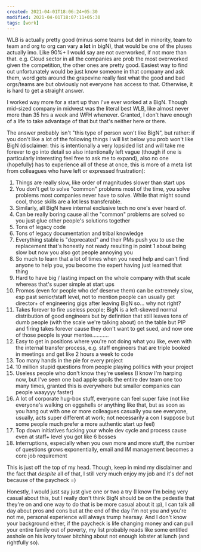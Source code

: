 ```yaml
---
created: 2021-04-01T18:06:24+05:30
modified: 2021-04-01T18:07:11+05:30
tags: [work]
---
```


 WLB is actually pretty good (minus some teams but def in minority, team to team and org to org can vary **a lot** in bigN), that would be one of the pluses actually imo. Like 90%+ I would say are not overworked, if not more than that. e.g. Cloud sector in all the companies are prob the most overworked given the competition, the other ones are pretty good. Easiest way to find out unfortunately would be just know someone in that company and ask them, word gets around the grapevine really fast what the good and bad orgs/teams are but obviously not everyone has access to that. Otherwise, it is hard to get a straight answer.

I worked way more for a start up than I've ever worked at a BigN. Though mid-sized company in midwest was the literal best WLB, like almost never more than 35 hrs a week and WFH whenever. Granted, I don't have enough of a life to take advantage of that but that's neither here or there.

The answer probably isn't "this type of person won't like BigN", but rather: if you don't like a lot of the following things I will list below you prob won't like BigN (disclaimer: this is intentionally a very lopsided list and will take me forever to go into detail so also intentionally left vague (though if one is particularly interesting feel free to ask me to expand), also no one (hopefully) has to experience all of these at once, this is more of a meta list from colleagues who have left or expressed frustration):

1. Things are really slow, like order of magnitudes slower than start ups
2. You don't get to solve "common" problems most of the time, you solve problems most companies never have to solve. While that might sound cool, those skills are a lot less transferable.
3. Similarly, all BigN have internal exclusive tech no one's ever heard of.
4. Can be really boring cause all the "common" problems are solved so you just glue other people's solutions together
5. Tons of legacy code
6. Tons of legacy documentation and tribal knowledge
7. Everything stable is "deprecated" and their PMs push you to use the replacement that's honestly not ready resulting in point 1 about being slow but now you also got people annoying you
8. So much to learn that a lot of times when you need help and can't find anyone to help you, you become the expert having just learned that thing
9. Hard to have big / lasting impact on the whole company with that scale whereas that's super simple at start ups
10. Promos (even for people who def deserve them) can be extremely slow, esp past senior/staff level, not to mention people can usually get director+ of engineering gigs after leaving BigN so... why not right?
11. Takes forever to fire useless people; BigN is a left-skewed normal distribution of good engineers but by definition that still leaves tons of dumb people (with the scale we're talking about) on the table but PIP and firing takes forever cause they don't want to get sued, and now one of those people is your mentee...........
12. Easy to get in positions where you're not doing what you like, even with the internal transfer process, e.g. staff engineers that are triple booked in meetings and get like 2 hours a week to code
13. Too many hands in the pie for every project
14. 10 million stupid questions from people playing politics with your project
15. Useless people who don't know they're useless (I know I'm harping now, but I've seen one bad apple spoils the entire dev team one too many times, granted this is everywhere but smaller companies can people waayyyy faster)
16. A lot of corporate hug-box stuff, everyone can feel super fake (not like everyone's walking on eggshells or anything like that, but as soon as you hang out with one or more colleagues casually you see everyone, usually, acts super different at work; not necessarily a con I suppose but some people much prefer a more authentic start up feel)
17. Top down initiatives fucking your whole dev cycle and process cause even at staff+ level you got like 6 bosses
18. Interruptions, especially when you own more and more stuff, the number of questions grows exponentially, email and IM management becomes a core job requirement

This is just off the top of my head. Though, keep in mind my disclaimer and the fact that *despite* all of that, I still very much enjoy my job and it's def not because of the paycheck =)

Honestly, I would just say just give one or two a try (I know I'm being very casual about this, but I really don't think BigN should be on the pedestle that they're on and one way to do that is be more casual about it :p), I can talk all day about pros and cons but at the end of the day I'm not you and you're not me, personal experience will always trump hearsay. And I don't know your background either, if the paycheck is life changing money and can pull your entire family out of poverty, my list probably reads like some entitled asshole on his ivory tower bitching about not enough lobster at lunch (and rightfully so). 

